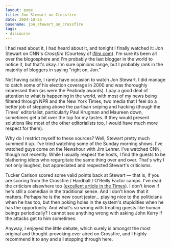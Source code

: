 ```yaml
---
layout: page
title: Jon Stewart on Crossfire
date: 2004-10-25
basename: jon_stewart_on_crossfire
tags:
- discourse
---
```


I had read about it, I had heard about it, and tonight I finally watched it: Jon
Stewart on CNN's _Crossfire_ (Courtesy of [ifilm.com](http://www.ifilm.com/ifilmdetail/2652831)). I'm sure its
been all over the blogosphere and I'm probably the last blogger in the world to
notice it, but that's okay. I'm sure opinions range, but I probably rank in the
majority of bloggers in saying "right on, Jon."

<!--more-->

Not having cable, I rarely have occasion to watch Jon Stewart. I did manage to
catch some of his election coverage in 2000 and was thoroughly impressed then
(as were the Peabody awards). I pay a good deal of attention to what is
happening in the world, with most of my news being filtered through NPR and the
New York Times, two media that I feel do a better job of stepping above the
partisan sniping and hacking (though the Times' editorialist, particularly Paul
Krugman and Maureen down, sometimes get a bit over the top for my tastes. If
they would present solutions like most of the other editorialists too, I would
have much more respect for them).

Why do I restrict myself to these sources? Well, Stewart pretty much summed it
up. I've tried watching some of the Sunday morning shows. I've watched guys come
on the Newshour with Jim Lehrer. I've watched CNN, though not recently. While I
usually respect the hosts, I find the guests to be blathering idiots who
regurgitate the same thing over and over. That's why I not only laughed, but
appreciated and respected Stewart's criticisms.

Tucker Carlson scored some valid points back at Stewart &mdash; that is, if you
are scoring from the Crossfire / Hardball / O'Reilly Factor camps. I've read the
criticism elsewhere too ([excellent
article in the Times](http://www.nytimes.com/2004/10/24/weekinreview/24cave.html)). I don't know if he's still a comedian in the
traditional sense. And I don't know that it matters. Perhaps he is the new court
jester... playing nice to the politicians when he has too, but then poking
holes in the system's stupidities when he has the opportunity. And what's so
wrong with treating guests like human beings periodically? I cannot see anything
wrong with asking John Kerry if the attacks get to him sometimes.

Anyway, I enjoyed the little debate, which surely is amongst the most original
and thought-provoking ever aired on Crossfire, and I highly recommend it to any
and all stopping through here.
